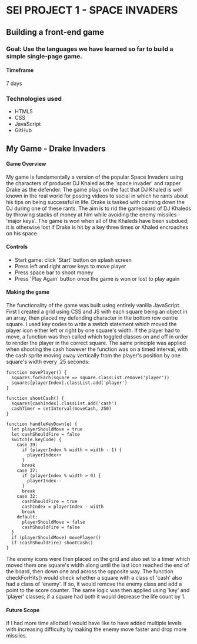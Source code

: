 # SEI PROJECT 1 - SPACE INVADERS
## Building a front-end game
### Goal: Use the languages we have learned so far to build a simple single-page game.
#### Timeframe
7 days
### Technologies used
- HTML5
- CSS
- JavaScript
- GitHub

## My Game - Drake Invaders
#### Game Overview 
My game is fundamentally a version of the popular Space Invaders using the characters of producer DJ Khaled as the 'space invader' and rapper Drake as the defender. The game plays on the fact that DJ Khaled is well known in the real world for posting videos to social in which he rants about his tips on being successful in life. Drake is tasked with calming down the DJ during one of these rants. The aim is to rid the gameboard of DJ Khaleds by throwing stacks of money at him while avoiding the enemy missiles - 'major keys'. The game is won when all of the Khaleds have been subdued; it is otherwise lost if Drake is hit by a key three times or Khaled encroaches on his space.
#### Controls
- Start game: click 'Start' button on splash screen
- Press left and right arrow keys to move player
- Press space bar to shoot money
- Press 'Play Again' button once the game is won or lost to play again
#### Making the game
The functionality of the game was built using entirely vanilla JavaScript. First I created a grid using CSS and JS with each square being an object in an array, then placed my defending character in the bottom row centre square. I used key codes to write a switch statement which moved the player icon either left or right by one square's width. If the player had to move, a function was then called which toggled classes on and off in order to render the player in the correct square. The same principle was applied when shooting the cash however the function was on a timed interval, with the cash sprite moving away vertically from the player's position by one square's width every .25 seconds:

```
function movePlayer() {
  squares.forEach(square => square.classList.remove('player'))
  squares[playerIndex].classList.add('player')
}

function shootCash() {
  squares[cashIndex].classList.add('cash')
  cashTimer = setInterval(moveCash, 250)
}

function handleKeyDown(e) {
  let playerShouldMove = true
  let cashShouldFire = false
  switch(e.keyCode) {
    case 39:
      if (playerIndex % width < width - 1) {
        playerIndex++
      }
      break
    case 37:
      if (playerIndex % width > 0) {
        playerIndex--
      }
      break
    case 32:
      cashShouldFire = true
      cashIndex = playerIndex - width
      break
    default:
      playerShouldMove = false
      cashShouldFire = false
  }
  if (playerShouldMove) movePlayer()
  if (cashShouldFire) shootCash()
}
```

The enemy icons were then placed on the grid and also set to a timer which moved them one square's width along until the last icon reached the end of the board, then down one and across the opposite way. The function checkForHits() would check whether a square with a class of 'cash' also had a class of 'enemy'. If so, it would remove the enemy class and add a point to the score counter. The same logic was then applied using 'key' and 'player' classes; if a square had both it would decrease the life count by 1.

#### Future Scope
If I had more time allotted I would have like to have added multiple levels with increasing difficulty by making the enemy move faster and drop more missiles.
